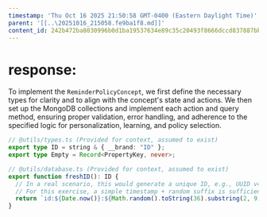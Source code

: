 ```yaml
---
timestamp: 'Thu Oct 16 2025 21:50:58 GMT-0400 (Eastern Daylight Time)'
parent: '[[..\20251016_215058.fe9ba1f8.md]]'
content_id: 242b472ba8030996b0d1ba19537634e89c35c20493f8666dccd837887bbf6fd6
---
```


# response:

To implement the `ReminderPolicyConcept`, we first define the necessary types for clarity and to align with the concept's state and actions. We then set up the MongoDB collections and implement each action and query method, ensuring proper validation, error handling, and adherence to the specified logic for personalization, learning, and policy selection.

```typescript
// @utils/types.ts (Provided for context, assumed to exist)
export type ID = string & { __brand: "ID" };
export type Empty = Record<PropertyKey, never>;

// @utils/database.ts (Provided for context, assumed to exist)
export function freshID(): ID {
  // In a real scenario, this would generate a unique ID, e.g., UUID v4
  // For this exercise, a simple timestamp + random suffix is sufficient for demonstration
  return `id:${Date.now()}:${Math.random().toString(36).substring(2, 9)}` as ID;
}
```
